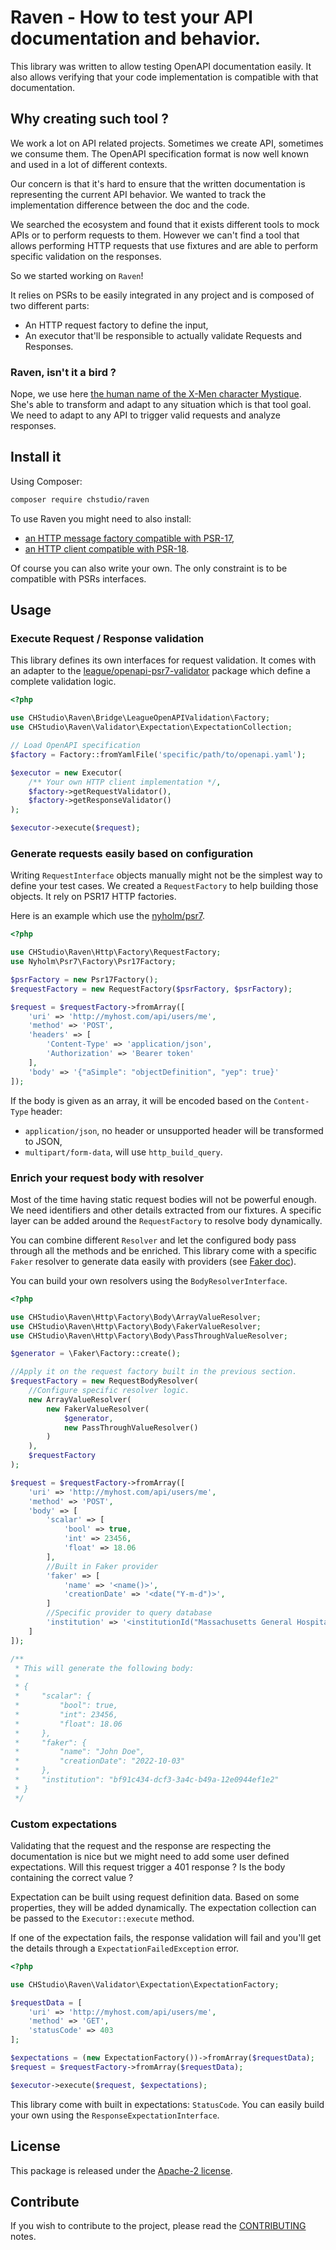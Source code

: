 # Raven - How to test your API documentation and behavior.

This library was written to allow testing OpenAPI documentation easily. It also
allows verifying that your code implementation is compatible with that
documentation.

## Why creating such tool ?

We work a lot on API related projects. Sometimes we create API, sometimes we
consume them. The OpenAPI specification format is now well known and used in a
lot of different contexts.

Our concern is that it's hard to ensure that the written documentation is
representing the current API behavior. We wanted to track the implementation
difference between the doc and the code.

We searched the ecosystem and found that it exists different tools to mock APIs
or to perform requests to them. However we can't find a tool that allows
performing HTTP requests that use fixtures and are able to perform specific
validation on the responses.

So we started working on `Raven`!

It relies on PSRs to be easily integrated in any project and is composed of two
different parts:

* An HTTP request factory to define the input,
* An executor that'll be responsible to actually validate Requests and
  Responses.

### Raven, isn't it a bird ?

Nope, we use here [the human name of the X-Men character Mystique](https://en.wikipedia.org/wiki/Mystique_(character)).
She's able to transform and adapt to any situation which is that tool goal. We
need to adapt to any API to trigger valid requests and analyze responses.

## Install it

Using Composer:

```bash
composer require chstudio/raven
```

To use Raven you might need to also install:

* [an HTTP message factory compatible with PSR-17](https://packagist.org/providers/psr/http-factory-implementation),
* [an HTTP client compatible with PSR-18](https://packagist.org/providers/psr/http-client-implementation).

Of course you can also write your own. The only constraint is to be compatible
with PSRs interfaces.

## Usage

### Execute Request / Response validation

This library defines its own interfaces for request validation. It comes with an
adapter to the [league/openapi-psr7-validator](https://packagist.org/packages/league/openapi-psr7-validator)
package which define a complete validation logic.

```php
<?php

use CHStudio\Raven\Bridge\LeagueOpenAPIValidation\Factory;
use CHStudio\Raven\Validator\Expectation\ExpectationCollection;

// Load OpenAPI specification
$factory = Factory::fromYamlFile('specific/path/to/openapi.yaml');

$executor = new Executor(
    /** Your own HTTP client implementation */,
    $factory->getRequestValidator(),
    $factory->getResponseValidator()
);

$executor->execute($request);
```

### Generate requests easily based on configuration

Writing `RequestInterface` objects manually might not be the simplest way to
define your test cases. We created a `RequestFactory` to help building those
objects. It rely on PSR17 HTTP factories.

Here is an example which use the [nyholm/psr7](https://packagist.org/packages/nyholm/psr7).

```php
<?php

use CHStudio\Raven\Http\Factory\RequestFactory;
use Nyholm\Psr7\Factory\Psr17Factory;

$psrFactory = new Psr17Factory();
$requestFactory = new RequestFactory($psrFactory, $psrFactory);

$request = $requestFactory->fromArray([
    'uri' => 'http://myhost.com/api/users/me',
    'method' => 'POST',
    'headers' => [
        'Content-Type' => 'application/json',
        'Authorization' => 'Bearer token'
    ],
    'body' => '{"aSimple": "objectDefinition", "yep": true}'
]);
```

If the body is given as an array, it will be encoded based on the `Content-Type`
header:

* `application/json`, no header or unsupported header will be transformed to
  JSON,
* `multipart/form-data`, will use `http_build_query`.

### Enrich your request body with resolver

Most of the time having static request bodies will not be powerful enough. We
need identifiers and other details extracted from our fixtures. A specific
layer can be added around the `RequestFactory` to resolve body dynamically.

You can combine different `Resolver` and let the configured body pass through
all the methods and be enriched. This library come with a specific `Faker`
resolver to generate data easily with providers (see [Faker doc](https://fakerphp.github.io/formatters/)).

You can build your own resolvers using the `BodyResolverInterface`.

```php
<?php

use CHStudio\Raven\Http\Factory\Body\ArrayValueResolver;
use CHStudio\Raven\Http\Factory\Body\FakerValueResolver;
use CHStudio\Raven\Http\Factory\Body\PassThroughValueResolver;

$generator = \Faker\Factory::create();

//Apply it on the request factory built in the previous section.
$requestFactory = new RequestBodyResolver(
    //Configure specific resolver logic.
    new ArrayValueResolver(
        new FakerValueResolver(
            $generator,
            new PassThroughValueResolver()
        )
    ),
    $requestFactory
);

$request = $requestFactory->fromArray([
    'uri' => 'http://myhost.com/api/users/me',
    'method' => 'POST',
    'body' => [
        'scalar' => [
            'bool' => true,
            'int' => 23456,
            'float' => 18.06
        ],
        //Built in Faker provider
        'faker' => [
            'name' => '<name()>',
            'creationDate' => '<date("Y-m-d")>',
        ]
        //Specific provider to query database
        'institution' => '<institutionId("Massachusetts General Hospital")>'
    ]
]);

/**
 * This will generate the following body:
 *
 * {
 *     "scalar": {
 *         "bool": true,
 *         "int": 23456,
 *         "float": 18.06
 *     },
 *     "faker": {
 *         "name": "John Doe",
 *         "creationDate": "2022-10-03"
 *     },
 *     "institution": "bf91c434-dcf3-3a4c-b49a-12e0944ef1e2"
 * }
 */
```

### Custom expectations

Validating that the request and the response are respecting the documentation is
nice but we might need to add some user defined expectations. Will this request
trigger a 401 response ? Is the body containing the correct value ?

Expectation can be built using request definition data. Based on some
properties, they will be added dynamically. The expectation collection can be
passed to the `Executor::execute` method.

If one of the expectation fails, the response validation will fail and you'll
get the details through a `ExpectationFailedException` error.

```php
<?php

use CHStudio\Raven\Validator\Expectation\ExpectationFactory;

$requestData = [
    'uri' => 'http://myhost.com/api/users/me',
    'method' => 'GET',
    'statusCode' => 403
];

$expectations = (new ExpectationFactory())->fromArray($requestData);
$request = $requestFactory->fromArray($requestData);

$executor->execute($request, $expectations);
```

This library come with built in expectations: `StatusCode`. You can easily build
your own using the `ResponseExpectationInterface`.

## License

This package is released under the [Apache-2 license](LICENCE).

## Contribute

If you wish to contribute to the project, please read the [CONTRIBUTING](CONTRIBUTING.md) notes.
